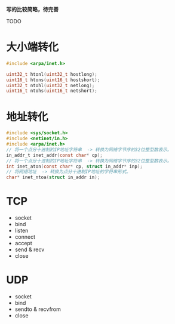 

**写的比较简略，待完善**

TODO


# 大小端转化


```c
#include <arpa/inet.h>

uint32_t htonl(uint32_t hostlong);
uint16_t htons(uint16_t hostshort);
uint32_t ntohl(uint32_t netlong);
uint16_t ntohs(uint16_t netshort);
```

# 地址转化

```C
#include <sys/socket.h>
#include <netinet/in.h>
#include <arpa/inet.h>
// 将一个点分十进制的IP地址字符串  -> 转换为网络字节序的32位整型数表示。
in_addr_t inet_addr(const char* cp);
// 将一个点分十进制的IP地址字符串  -> 转换为网络字节序的32位整型数表示。
int inet_aton(const char* cp, struct in_addr* inp);
// 将网络地址  -> 转换为点分十进制IP地址的字符串形式。
char* inet_ntoa(struct in_addr in);
```

# TCP

- socket
- bind
- listen
- connect
- accept
- send & recv
- close


# UDP

- socket
- bind
- sendto & recvfrom
- close
